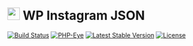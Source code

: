 # <img src="https://github-sect.s3-ap-northeast-1.amazonaws.com/logo.svg" width="28" height="auto"> WP Instagram JSON
[![Build Status](https://travis-ci.org/sectsect/wp-instagram-json.svg?branch=master)](https://travis-ci.org/sectsect/wp-instagram-json) [![PHP-Eye](https://php-eye.com/badge/sectsect/wp-instagram-json/tested.svg?style=flat)](https://php-eye.com/package/sectsect/wp-instagram-json) [![Latest Stable Version](https://poser.pugx.org/sectsect/wp-instagram-json/v/stable)](https://packagist.org/packages/sectsect/wp-instagram-json)  [![License](https://poser.pugx.org/sectsect/wp-instagram-json/license)](https://packagist.org/packages/sectsect/wp-instagram-json)
